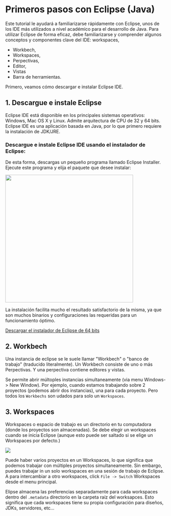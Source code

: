 # Primeros pasos con Eclipse (Java)

Este tutorial le ayudará a familiarizarse rápidamente con Eclipse, unos de los IDE más utilizados a nivel académico para el desarrollo de Java. Para utilizar Eclipse de forma eficaz, debe familiarizarse y comprender algunos conceptos y componentes clave del IDE: 
workspaces,

- Workbech, 
- Workspaces,
- Perpectivas,
- Editor, 
- Vistas
- Barra de herramientas.

Primero, veamos cómo descargar e instalar Eclipse IDE.

## 1. Descargue e instale Eclipse

Eclipse IDE está disponible en los principales sistemas operativos: Windows, Mac OS X y Linux. Admite arquitectura de CPU de 32 y 64 bits. Eclipse IDE es una aplicación basada en Java, por lo que primero requiere la instalación de JDK/JRE.

### Descargue e instale Eclipse IDE usando el instalador de Eclipse:
De esta forma, descargas un pequeño programa llamado Eclipse Installer. Ejecute este programa y elija el paquete que desee instalar:

<img src="https://github.com/jssfpciclos/DAW_eedd/assets/72703706/dc61e4b2-c6b9-4a48-92a1-528ab30108cc" width="400px">

La instalación facilita mucho el resultado satisfactorio de la misma, ya que son muchos binarios y configuraciones las requeridas para un funcionamiento óptimo.

[Descargar el instalador de Eclipse de 64 bits](https://www.eclipse.org/downloads/download.php?file=/oomph/epp/2018-09/R/eclipse-inst-win64.exe)


## 2. Workbech

Una instancia de eclipse se le suele llamar "Workbech" o "banco de trabajo" (traducido literalmente). Un Workbech consiste de uno o más Perpectivas. Y una perpectiva contiene editores y vistas.

Se permite abrir múltoples instancias simultaneamente (via menu Windows-> New Window). Por ejemplo, cuando estamos trabajando sobre 2 proyectos (podemos abrir dos instancias), una para cada proyecto. Pero todos los `Workbechs` son udados para solo un `Workspaces`.

## 3. Workspaces

Workspaces o espacio de trabajo es un directorio en tu computadora (donde los proyectos son almacenadas). Se debe elegir un workspaces cuando se inicia Eclipse (aunque esto puede ser saltado si se elige un Workspaces por defecto.)

<img src="https://github.com/jssfpciclos/DAW_eedd/assets/72703706/3272b398-dbf5-49c9-9a6b-18a3dd91484b">

Puede haber varios proyectos en un Workspaces, lo que significa que podemos trabajar con múltiples proyectos simultaneamente. Sin embargo, puedes trabajar in un solo workspaces en una sesión de trabajo de Eclipse. A para intercambiar a otro workspaces, click `File -> Switch` Workspaces desde el menu principal.

Elipse almacena las preferencias separadamente para cada workspaces dentro del `.metadata` directorio en la carpeta raíz del worksapces. Esto significa que cada workspaces tiene su propia configuración para diseños, JDKs, servidores, etc...